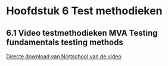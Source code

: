 # Hoofdstuk 6 Test methodieken

## 6.1 Video testmethodieken MVA Testing fundamentals testing methods


[Directe download van N@tschool van de video](https://elo.kw1c.nl/CMS/Studie/811%20ICT-Academie/811%20VakkenInhoud/%5BB.06%20BEH%5D%20Onderhoud%20en%20beheer/Productie/04.%20Aanvullend/TestingFundamentalsBugsM05.mp4)

